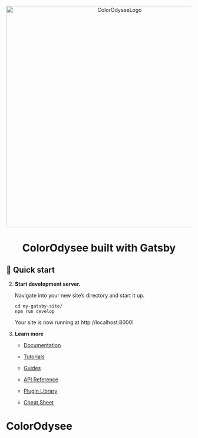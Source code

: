 <p align="center">
  <a href="https://colorodysee.com/">
    <img alt="ColorOdyseeLogo" src="https://colorodysee.com/static/colorodysee-logo-552bfb2524068f29c6bd1bdb43653240.webp" width="600" />
  </a>
</p>
<h1 align="center">
  ColorOdysee built with Gatsby
</h1>

## 🚀 Quick start


2.  **Start development server.**

    Navigate into your new site’s directory and start it up.

    ```shell
    cd my-gatsby-site/
    npm run develop
    ```

    Your site is now running at http://localhost:8000!


3.  **Learn more**

    - [Documentation](https://www.gatsbyjs.com/docs/?utm_source=starter&utm_medium=readme&utm_campaign=minimal-starter)

    - [Tutorials](https://www.gatsbyjs.com/tutorial/?utm_source=starter&utm_medium=readme&utm_campaign=minimal-starter)

    - [Guides](https://www.gatsbyjs.com/tutorial/?utm_source=starter&utm_medium=readme&utm_campaign=minimal-starter)

    - [API Reference](https://www.gatsbyjs.com/docs/api-reference/?utm_source=starter&utm_medium=readme&utm_campaign=minimal-starter)

    - [Plugin Library](https://www.gatsbyjs.com/plugins?utm_source=starter&utm_medium=readme&utm_campaign=minimal-starter)

    - [Cheat Sheet](https://www.gatsbyjs.com/docs/cheat-sheet/?utm_source=starter&utm_medium=readme&utm_campaign=minimal-starter)


# ColorOdysee

